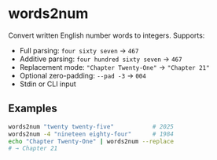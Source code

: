 # words2num

Convert written English number words to integers. Supports:

- Full parsing: `four sixty seven` → `467`
- Additive parsing: `four hundred sixty seven` → `467`
- Replacement mode: `"Chapter Twenty-One"` → `"Chapter 21"`
- Optional zero-padding: `--pad -3` → `004`
- Stdin or CLI input

## Examples

```bash
words2num "twenty twenty-five"           # 2025
words2num -4 "nineteen eighty-four"      # 1984
echo "Chapter Twenty-One" | words2num --replace
# → Chapter 21
